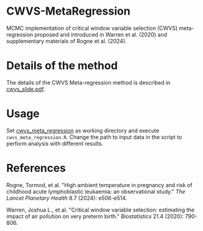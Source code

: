 # CWVS-MetaRegression

MCMC implementation of critical window variable selection (CWVS) meta-regression proposed and introduced in Warren et al. (2020) and supplementary materials of Rogne et al. (2024).

# Details of the method

The details of the CWVS Meta-regression method is described in [cwvs_slide.pdf](cwvs_slide.pdf).

# Usage

Set [cwvs_meta_regression](cwvs_meta_regression) as working directory and execute `cwvs_meta_regression.R`.
Change the path to input data in the script to perform analysis with different results.

# References

Rogne, Tormod, et al. "High ambient temperature in pregnancy and risk of childhood acute lymphoblastic leukaemia: an observational study." *The Lancet Planetary Health* 8.7 (2024): e506-e514.

Warren, Joshua L., et al. "Critical window variable selection: estimating the impact of air pollution on very preterm birth." *Biostatistics* 21.4 (2020): 790-806.
